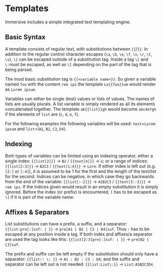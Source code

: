 # Templates

Immersive includes a simple integrated text templating engine.


## Basic Syntax

A template consists of regular text, with substitutions between `{{`/`}}`. In
addition to the regular control character escapes (`\a`, `\b`, `\e`, `\f`,
`\n`, `\r`, `\t`, `\v`), `\{` can be escaped outside of a substitution tag.
Inside a tag `\}` and `\:`must be escaped, as well as `\[` depending on the
part of the tag that is being parsed.

The most basic substitution tag is `{{<variable name>}}`. So given a variable
named `foo` with the content `rem ips` the template `Lo{{foo}}um` would render
as `Lorem ipsum`.

Variables can either be single (test) values or lists of values. The names of
lists are usually plurals. A list variable is simply rendered as all its
elements concatenated together. The template `ab{{list}}gh` would become
`abcdefgh` if the elements of `list` are (`c`, `d`, `e`, `f`).

For the following examples the following variables will be used: `text`=`Lorem
ipsum` and `list`=(`A1`, `B2`, `C3`, `D4`).


## Indexing

Both types of variables can be limited using an indexing operator, either a
single index: `{{list[2]}}` → `B2` / `{{text[4]}}` → `e`; or a range of
indices: `{{list[2:3]}}` → `B2C3` / `{{text[1:4]}}` → `Lore`. If either index
is left out (e.g. `[2:]` or `[:4]`), it is assumed to be 1 for the first and
the length of the text/list for the second. Indices can be negative, in which
case they go backwards from the end of the variable: `{{list[:-2]}}` →
`A1B2C3` / `{{text[3:-3]}}` → `rem ips`. If the indices given would result in
an empty substitution it is simply ignored. Before the index (or prefix) is
encountered, `[` has to be escaped as `\[` if it is part of the variable name.


## Affixes & Separators

List substitutions can have a prefix, a suffix, and a separator:
`{{list:pre[:]suf: | }}` → `pre[A1 | B2 | C3 | D4]suf`. Thus `:` has to be
escaped at any position inside a tag. If both index and affixes/a separator
are used the tag looks like this: `{{list[2:3]pre[:]suf: | }}` → `pre[B2 |
C3]suf`.

The prefix and suffix can be left empty if the substitution should only have a
separator: `{{list:: \: }}` → `A1 : B2 : C3 : D4`; and the suffix and
separator can be left out is not needed: `{{list:List\:}}` → `List:A1B2C3D4`.
